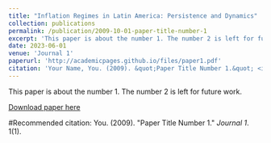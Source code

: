 ```yaml
---
title: "Inflation Regimes in Latin America: Persistence and Dynamics"
collection: publications
permalink: /publication/2009-10-01-paper-title-number-1
excerpt: 'This paper is about the number 1. The number 2 is left for future work.'
date: 2023-06-01
venue: 'Journal 1'
paperurl: 'http://academicpages.github.io/files/paper1.pdf'
citation: 'Your Name, You. (2009). &quot;Paper Title Number 1.&quot; <i>Journal 1</i>. 1(1).'
---
```

This paper is about the number 1. The number 2 is left for future work.

[Download paper here](https://flar.com/wp-content/uploads/2023/08/Gabriel-Sanchez_Inflation-Regimes-in-Latin-America.pdf)

#Recommended citation: You. (2009). "Paper Title Number 1." <i>Journal 1</i>. 1(1).